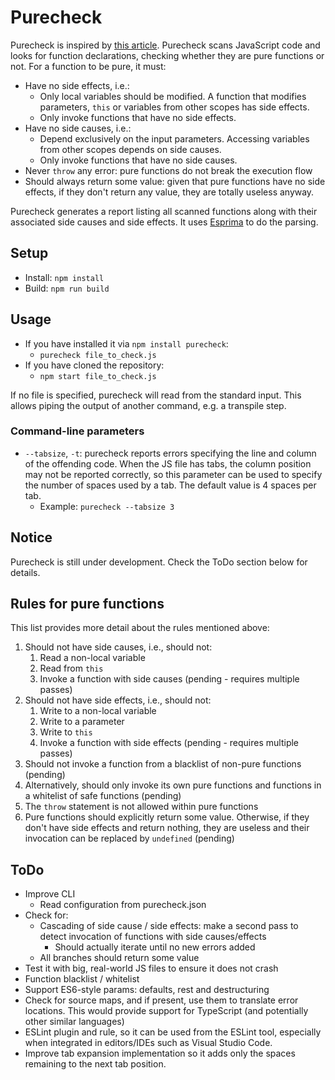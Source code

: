 # Purecheck
Purecheck is inspired by [this article](http://blog.jenkster.com/2015/12/what-is-functional-programming.html).
Purecheck scans JavaScript code and looks for function declarations, checking whether they are pure functions or not.
For a function to be pure, it must:
- Have no side effects, i.e.:
  - Only local variables should be modified. A function that modifies parameters, `this` or variables from other scopes has side effects.
  - Only invoke functions that have no side effects.
- Have no side causes, i.e.:
  - Depend exclusively on the input parameters. Accessing variables from other scopes depends on side causes.
  - Only invoke functions that have no side causes.
- Never `throw` any error: pure functions do not break the execution flow
- Should always return some value: given that pure functions have no side effects, if they don't return any value, they are totally useless anyway.

Purecheck generates a report listing all scanned functions along with their associated side causes and side effects. It uses [Esprima](http://esprima.org/) to do the parsing.

## Setup
- Install: `npm install`
- Build: `npm run build`

## Usage
- If you have installed it via `npm install purecheck`:
	- `purecheck file_to_check.js`
- If you have cloned the repository:
	- `npm start file_to_check.js`

If no file is specified, purecheck will read from the standard input. This allows piping the output of another command, e.g. a transpile step.

### Command-line parameters
- `--tabsize`, `-t`: purecheck reports errors specifying the line and column of the offending code. When the JS file has tabs, the column position may not be reported correctly, so this parameter can be used to specify the number of spaces used by a tab. The default value is 4 spaces per tab.
	- Example: `purecheck --tabsize 3`


## Notice
Purecheck is still under development. Check the ToDo section below for details.

## Rules for pure functions
This list provides more detail about the rules mentioned above:

1. Should not have side causes, i.e., should not:
	1. Read a non-local variable
	2. Read from `this`
	3. Invoke a function with side causes (pending - requires multiple passes)
2. Should not have side effects, i.e., should not:
	1. Write to a non-local variable
	2. Write to a parameter
	3. Write to `this`
	4. Invoke a function with side effects (pending - requires multiple passes)
3. Should not invoke a function from a blacklist of non-pure functions (pending)
4. Alternatively, should only invoke its own pure functions and functions in a whitelist of safe functions (pending)
5. The `throw` statement is not allowed within pure functions
6. Pure functions should explicitly return some value. Otherwise, if they don't have side effects and return nothing, they are useless and their invocation can be replaced by `undefined` (pending)


## ToDo
- Improve CLI
	- Read configuration from purecheck.json
- Check for:
	- Cascading of side cause / side effects: make a second pass to detect invocation of functions with side causes/effects
		- Should actually iterate until no new errors added
	- All branches should return some value
- Test it with big, real-world JS files to ensure it does not crash
- Function blacklist / whitelist
- Support ES6-style params: defaults, rest and destructuring
- Check for source maps, and if present, use them to translate error locations. This would provide support for TypeScript (and potentially other similar languages)
- ESLint plugin and rule, so it can be used from the ESLint tool, especially when integrated in editors/IDEs such as Visual Studio Code.
- Improve tab expansion implementation so it adds only the spaces remaining to the next tab position.
